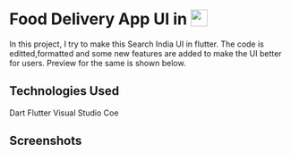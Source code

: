 # Food Delivery App UI in  <img src='http://sovitpoudel.com.np/wp-content/uploads/2019/01/flutter.png' height='30' width='30' align='top'>

In this project, I try to make this Search India UI in flutter. 
The code is editted,formatted and some new features are added to make the UI better for users.
Preview for the same is shown below.

## Technologies Used
Dart
Flutter
Visual Studio Coe

## Screenshots



